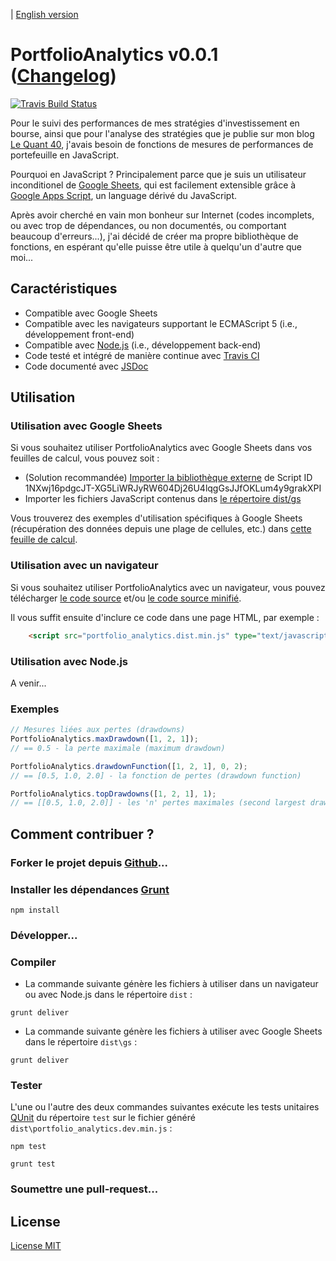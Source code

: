 | [English version](readme.en.md)

# PortfolioAnalytics v0.0.1 ([Changelog](changelog.md))

[![Travis Build Status](https://travis-ci.org/lequant40/portfolio_analytics_js.svg?style=flat)](https://travis-ci.org/lequant40/portfolio_analytics_js)

Pour le suivi des performances de mes stratégies d'investissement en bourse, ainsi que pour l'analyse des stratégies que je publie sur mon blog [Le Quant 40](http://www.lequant40.com/), j'avais besoin de fonctions de mesures de performances de portefeuille en JavaScript.

Pourquoi en JavaScript ? Principalement parce que je suis un utilisateur inconditionel de [Google Sheets](https://www.google.fr/intl/fr/sheets/about/), qui est facilement extensible grâce à [Google Apps Script](https://developers.google.com/apps-script/), un language dérivé du JavaScript. 

Après avoir cherché en vain mon bonheur sur Internet (codes incomplets, ou avec trop de dépendances, ou non documentés, ou comportant beaucoup d'erreurs...), j'ai décidé de créer ma propre bibliothèque de fonctions, en espérant qu'elle puisse être utile à quelqu'un d'autre que moi...

## Caractéristiques

- Compatible avec Google Sheets
- Compatible avec les navigateurs supportant le ECMAScript 5 (i.e., développement front-end)
- Compatible avec [Node.js](https://nodejs.org/) (i.e., développement back-end)
- Code testé et intégré de manière continue avec [Travis CI](https://travis-ci.org/)
- Code documenté avec [JSDoc](http://usejsdoc.org/)

## Utilisation

### Utilisation avec Google Sheets

Si vous souhaitez utiliser PortfolioAnalytics avec Google Sheets dans vos feuilles de calcul, vous pouvez soit :

- (Solution recommandée) [Importer la bibliothèque externe](https://developers.google.com/apps-script/guide_libraries) de Script ID 1NXwj16pdgcJT-XG5LiWRJyRW604Dj26U4lqgGsJJfOKLum4y9grakXPI
- Importer les fichiers JavaScript contenus dans [le répertoire dist/gs](https://github.com/lequant40/portfolio_analytics_js/tree/master/dist/gs)

Vous trouverez des exemples d'utilisation spécifiques à Google Sheets (récupération des données depuis une plage de cellules, etc.) dans [cette feuille de calcul](https://docs.google.com/spreadsheets/d/16FDa3mhrvo8FTD62ravszhMZEkR-gIpipK4uLRNbj-o/edit?usp=sharing).

### Utilisation avec un navigateur

Si vous souhaitez utiliser PortfolioAnalytics avec un navigateur, vous pouvez télécharger [le code source](http://raw.github.com/lequant40/portfolio_analytics_js/master/dist/portfolio_analytics.dist.js) et/ou [le code source minifié](http://raw.github.com/lequant40/portfolio_analytics_js/master/dist/portfolio_analytics.dist.min.js).

Il vous suffit ensuite d'inclure ce code dans une page HTML, par exemple :

```html
	<script src="portfolio_analytics.dist.min.js" type="text/javascript"></script>
```

### Utilisation avec Node.js

A venir...

### Exemples

```js
// Mesures liées aux pertes (drawdowns)
PortfolioAnalytics.maxDrawdown([1, 2, 1]); 
// == 0.5 - la perte maximale (maximum drawdown)

PortfolioAnalytics.drawdownFunction([1, 2, 1], 0, 2); 
// == [0.5, 1.0, 2.0] - la fonction de pertes (drawdown function)

PortfolioAnalytics.topDrawdowns([1, 2, 1], 1); 
// == [[0.5, 1.0, 2.0]] - les 'n' pertes maximales (second largest drawdown, etc.)
```


## Comment contribuer ?

### Forker le projet depuis [Github](https://github.com/)...


### Installer les dépendances [Grunt](http://gruntjs.com/)

```
npm install
```

### Développer...

### Compiler

- La commande suivante génère les fichiers à utiliser dans un navigateur ou avec Node.js dans le répertoire `dist` :

```
grunt deliver
```

- La commande suivante génère les fichiers à utiliser avec Google Sheets dans le répertoire `dist\gs` :

```
grunt deliver
```
### Tester

L'une ou l'autre des deux commandes suivantes exécute les tests unitaires [QUnit](https://qunitjs.com/) du répertoire `test` sur le fichier généré `dist\portfolio_analytics.dev.min.js` :

```
npm test
```

```
grunt test
```

### Soumettre une pull-request...


## License

[License MIT](https://fr.wikipedia.org/wiki/Licence_MIT)


